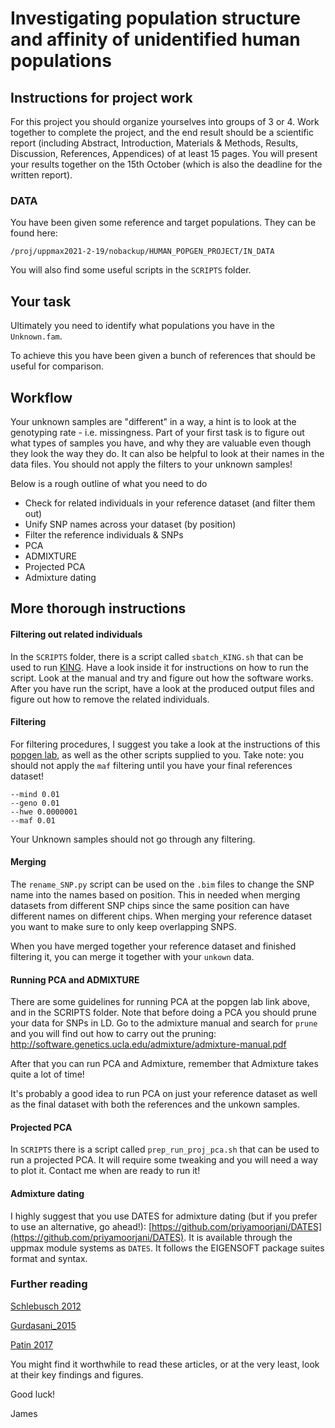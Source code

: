 # Investigating population structure and affinity of unidentified human populations 

## Instructions for project work
For this project you should organize yourselves into groups of 3 or 4. Work together to complete the project, and the end result should be a scientific report (including Abstract, Introduction, Materials & Methods, Results, Discussion, References, Appendices) of at least 15 pages. You will present your results together on the 15th October (which is also the deadline for the written report).

### DATA
You have been given some reference and target populations. They can be found here:

```
/proj/uppmax2021-2-19/nobackup/HUMAN_POPGEN_PROJECT/IN_DATA
```

You will also find some useful scripts in the `SCRIPTS` folder.

## Your task
Ultimately you need to identify what populations you have in the `Unknown.fam`.

To achieve this you have been given a bunch of references that should be useful for comparison.



## Workflow
Your unknown samples are "different" in a way, a hint is to look at the genotyping rate - i.e. missingness. Part of your first task is to figure out what types of samples you have, and why they are valuable even though they look the way they do. It can also be helpful to look at their names in the data files. You should not apply the filters to your unknown samples! 

Below is a rough outline of what you need to do

* Check for related individuals in your reference dataset (and filter them out)
* Unify SNP names across your dataset (by position)
* Filter the reference individuals & SNPs
* PCA
* ADMIXTURE
* Projected PCA 
* Admixture dating


## More thorough instructions

#### Filtering out related individuals
In the `SCRIPTS` folder, there is a script called `sbatch_KING.sh` that can be used to run [KING](http://people.virginia.edu/~wc9c/KING/manual.html). Have a look inside it for instructions on how to run the script. Look at the manual and try and figure out how the software works. After you have run the script, have a look at the produced output files and figure out how to remove the related individuals.

#### Filtering
For filtering procedures, I suggest you take a look at the instructions of this [popgen lab](https://github.com/Hammarn/Populationsgenomik/blob/master/1BG508.md), as well as the other scripts supplied to you. Take note: you should not apply the `maf` filtering until you have your final references dataset! 

```
--mind 0.01
--geno 0.01
--hwe 0.0000001
--maf 0.01
```
Your Unknown samples should not go through any filtering.

#### Merging
The `rename_SNP.py` script can be used on the `.bim` files to change the SNP name into the names based on position. This in needed when merging datasets from different SNP chips since the same position can have different names on different chips. When merging your reference dataset you want to make sure to only keep overlapping SNPS.

When you have merged together your reference dataset and finished filtering it, you can merge it together with your `unkown` data.



#### Running PCA and ADMIXTURE
There are some guidelines for running PCA at the popgen lab link above, and in the SCRIPTS folder. Note that before doing a PCA you should prune your data for SNPs in LD. Go to the admixture manual and search for `prune` and you will find out how to carry out the pruning:
http://software.genetics.ucla.edu/admixture/admixture-manual.pdf

After that you can run PCA and Admixture, remember that Admixture takes quite a lot of time!

It's probably a good idea to run PCA on just your reference dataset as well as the final dataset with both the references and the unkown samples.


#### Projected PCA
In `SCRIPTS` there is a script called `prep_run_proj_pca.sh` that can be used to run a projected PCA. 
It will require some tweaking and you will need a way to plot it. Contact me when are ready to run it! 


#### Admixture dating

I highly suggest that you use DATES for admixture dating (but if you prefer to use an alternative, go ahead!):
[https://github.com/priyamoorjani/DATES](https://github.com/priyamoorjani/DATES). It is available through the uppmax module systems as `DATES`. It follows the EIGENSOFT package suites format and syntax.



### Further reading
[Schlebusch 2012](https://pubmed.ncbi.nlm.nih.gov/22997136/)

[Gurdasani_2015](https://www.nature.com/articles/nature13997)
 
[Patin 2017](https://science.sciencemag.org/content/356/6337/543)

You might find it worthwhile to read these articles, or at the very least, look at their key findings and figures.

Good luck!

James

 

